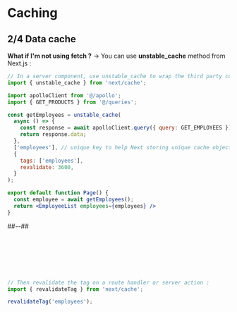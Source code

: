 <!-- .slide: class="two-column with-code" -->

<style>
  .revalidate-45 {
   width: 1500px;
   height: auto;
   margin-top: 2rem!important;
  }


</style>

# Caching

## 2/4 Data cache

**What if I'm not using fetch ?** -> You can use **unstable_cache** method from Next.js :

```jsx
// In a server component, use unstable_cache to wrap the third party code :
import { unstable_cache } from 'next/cache';

import apolloClient from '@/apollo';
import { GET_PRODUCTS } from '@/queries';

const getEmployees = unstable_cache(
  async () => {
    const response = await apolloClient.query({ query: GET_EMPLOYEES });
    return response.data;
  },
  ['employees'], // unique key to help Next storing unique cache objects
  {
    tags: ['employees'],
    revalidate: 3600,
  }
);

export default function Page() {
  const employee = await getEmployees();
  return <EmployeeList employees={employees} />
}
```

##--##

<br/> <br/> <br/> <br/> <br/>

```js
// Then revalidate the tag on a route handler or server action :
import { revalidateTag } from 'next/cache';

revalidateTag('employees');
```
